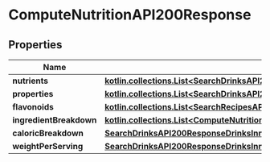 
# ComputeNutritionAPI200Response

## Properties
| Name | Type | Description | Notes |
| ------------ | ------------- | ------------- | ------------- |
| **nutrients** | [**kotlin.collections.List&lt;SearchDrinksAPI200ResponseDrinksInnerNutritionNutrientsInner&gt;**](SearchDrinksAPI200ResponseDrinksInnerNutritionNutrientsInner.md) |  |  [optional] |
| **properties** | [**kotlin.collections.List&lt;SearchDrinksAPI200ResponseDrinksInnerNutritionFlavonoidsInner&gt;**](SearchDrinksAPI200ResponseDrinksInnerNutritionFlavonoidsInner.md) |  |  [optional] |
| **flavonoids** | [**kotlin.collections.List&lt;SearchRecipesAPI200ResponseRecipesInnerNutritionNutrientsInner&gt;**](SearchRecipesAPI200ResponseRecipesInnerNutritionNutrientsInner.md) |  |  [optional] |
| **ingredientBreakdown** | [**kotlin.collections.List&lt;ComputeNutritionAPI200ResponseIngredientBreakdownInner&gt;**](ComputeNutritionAPI200ResponseIngredientBreakdownInner.md) |  |  [optional] |
| **caloricBreakdown** | [**SearchDrinksAPI200ResponseDrinksInnerNutritionCaloricBreakdown**](SearchDrinksAPI200ResponseDrinksInnerNutritionCaloricBreakdown.md) |  |  [optional] |
| **weightPerServing** | [**SearchDrinksAPI200ResponseDrinksInnerNutritionWeightPerServing**](SearchDrinksAPI200ResponseDrinksInnerNutritionWeightPerServing.md) |  |  [optional] |



